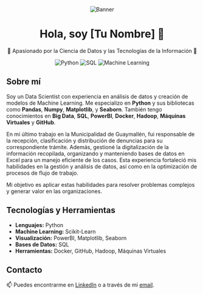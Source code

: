 <!-- Banner -->
<p align="center">
  <img src="https://drive.google.com/uc?export=view&id=1FCu9K96RGp4e_w6-k7cxgWek0x3Rdgwx" alt="Banner">
</p>

<!-- Título -->
<h1 align="center">Hola, soy [Tu Nombre] 👋</h1>

<!-- Descripción -->
<p align="center">🌟 Apasionado por la Ciencia de Datos y las Tecnologías de la Información 🌟</p>

<!-- Badges (Opcional) -->
<p align="center">
  <img src="https://img.shields.io/badge/Data%20Science-Python-blue" alt="Python">
  <img src="https://img.shields.io/badge/SQL-PowerBI-ff69b4" alt="SQL">
  <img src="https://img.shields.io/badge/Machine%20Learning-Scikit--Learn-yellow" alt="Machine Learning">
</p>

<!-- Sobre mí -->
## Sobre mí
Soy un Data Scientist con experiencia en análisis de datos y creación de modelos de Machine Learning. Me especializo en **Python** y sus bibliotecas como **Pandas**, **Numpy**, **Matplotlib**, y **Seaborn**. También tengo conocimientos en **Big Data**, **SQL**, **PowerBI**, **Docker**, **Hadoop**, **Máquinas Virtuales** y **GitHub**.

En mi último trabajo en la Municipalidad de Guaymallén, fui responsable de la recepción, clasificación y distribución de denuncias para su correspondiente trámite. Además, gestioné la digitalización de la información recopilada, organizando y manteniendo bases de datos en Excel para un manejo eficiente de los casos. Esta experiencia fortaleció mis habilidades en la gestión y análisis de datos, así como en la optimización de procesos de flujo de trabajo.

Mi objetivo es aplicar estas habilidades para resolver problemas complejos y generar valor en las organizaciones.

## Tecnologías y Herramientas
- **Lenguajes:** Python
- **Machine Learning:** Scikit-Learn
- **Visualización:** PowerBI, Matplotlib, Seaborn
- **Bases de Datos:** SQL
- **Herramientas:** Docker, GitHub, Hadoop, Máquinas Virtuales

## Contacto
📫 Puedes encontrarme en [LinkedIn](https://www.linkedin.com/in/tu-usuario-linkedin) o a través de mi [email](mailto:tuemail@example.com).


